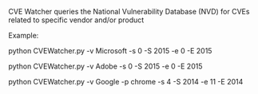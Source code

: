 CVE Watcher queries the National Vulnerability Database (NVD) for CVEs related to specific vendor and/or product


Example:

python CVEWatcher.py -v Microsoft -s 0 -S 2015 -e 0 -E 2015

python CVEWatcher.py -v Adobe -s 0 -S 2015 -e 0 -E 2015

python CVEWatcher.py -v Google -p chrome -s 4 -S 2014 -e 11 -E 2014

